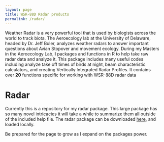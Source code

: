 ```yaml
---
layout: page
title: WSR-88D Radar products
permalink: /radar/
---
```


Weather Radar is a very powerful tool that is used by biologists across the world to track biota. The Aeroecology lab at the University of Delaware, headed by Dr. Jeff Buler, analyzes weather radars to answer important questions about Avian Stopover and movement ecology. During my Masters in the Aeroecology Lab, I packages and functions in R to help take raw radar data and analyze it. This package includes many useful codes including analyze take off times of birds at night, beam characteristic calculators, and creating Vertically Integrated Radar Profiles. It contains over **20** functions specific for working with WSR-88D radar data

# Radar
Currently this is a repository for my radar package. This large package has so many novel intricacies it will take a while to summarize them all outside of the included help file. The radar package can be downloaded [here](https://github.com/birderboone/Radar), and loaded locally.  

Be prepared for the page to grow as I expand on the packages power.
